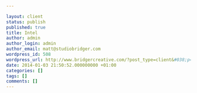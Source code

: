 ```yaml
---

layout: client
status: publish
published: true
title: Intel
author: admin
author_login: admin
author_email: matt@studiobridger.com
wordpress_id: 508
wordpress_url: http://www.bridgercreative.com/?post_type=client&#038;p=508
date: 2014-01-03 21:50:52.000000000 +01:00
categories: []
tags: []
comments: []
---
```

